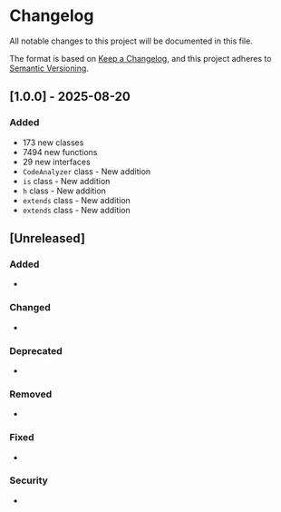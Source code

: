 # Changelog

All notable changes to this project will be documented in this file.

The format is based on [Keep a Changelog](https://keepachangelog.com/en/1.0.0/),
and this project adheres to [Semantic Versioning](https://semver.org/spec/v2.0.0.html).

## [1.0.0] - 2025-08-20

### Added
- 173 new classes
- 7494 new functions
- 29 new interfaces
- `CodeAnalyzer` class - New addition
- `is` class - New addition
- `h` class - New addition
- `extends` class - New addition
- `extends` class - New addition

## [Unreleased]

### Added
- 

### Changed
- 

### Deprecated
- 

### Removed
- 

### Fixed
- 

### Security
- 

